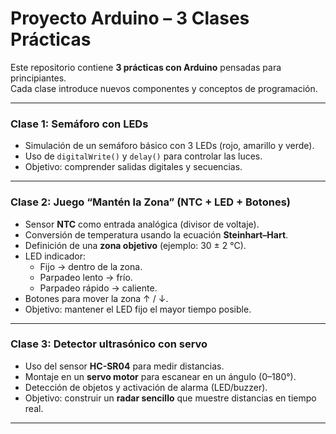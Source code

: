 # Proyecto Arduino – 3 Clases Prácticas

Este repositorio contiene **3 prácticas con Arduino** pensadas para principiantes.  
Cada clase introduce nuevos componentes y conceptos de programación.

---

### Clase 1: Semáforo con LEDs
- Simulación de un semáforo básico con 3 LEDs (rojo, amarillo y verde).
- Uso de `digitalWrite()` y `delay()` para controlar las luces.
- Objetivo: comprender salidas digitales y secuencias.

---

### Clase 2: Juego “Mantén la Zona” (NTC + LED + Botones)
- Sensor **NTC** como entrada analógica (divisor de voltaje).
- Conversión de temperatura usando la ecuación **Steinhart–Hart**.
- Definición de una **zona objetivo** (ejemplo: 30 ± 2 °C).
- LED indicador:
  - Fijo → dentro de la zona.
  - Parpadeo lento → frío.
  - Parpadeo rápido → caliente.
- Botones para mover la zona ↑ / ↓.
- Objetivo: mantener el LED fijo el mayor tiempo posible.

---

### Clase 3: Detector ultrasónico con servo
- Uso del sensor **HC-SR04** para medir distancias.
- Montaje en un **servo motor** para escanear en un ángulo (0–180°).
- Detección de objetos y activación de alarma (LED/buzzer).
- Objetivo: construir un **radar sencillo** que muestre distancias en tiempo real.

---
